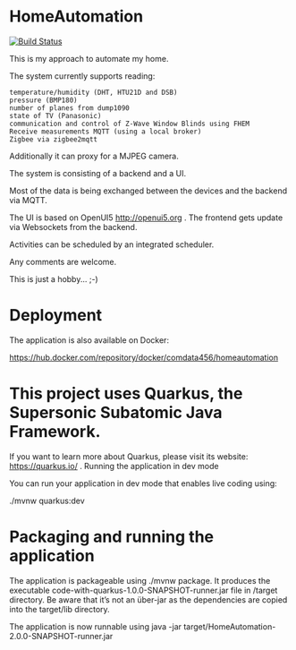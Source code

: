 # HomeAutomation

[![Build Status](https://travis-ci.org/comdata/HomeAutomation.svg?branch=Main)](https://travis-ci.org/comdata/HomeAutomation)

This is my approach to automate my home.

The system currently supports reading:

    temperature/humidity (DHT, HTU21D and DSB)
    pressure (BMP180)
    number of planes from dump1090
    state of TV (Panasonic)
    communication and control of Z-Wave Window Blinds using FHEM
    Receive measurements MQTT (using a local broker)
    Zigbee via zigbee2mqtt

Additionally it can proxy for a MJPEG camera.

The system is consisting of a backend and a UI.

Most of the data is being exchanged between the devices and the backend via MQTT.

The UI is based on OpenUI5 http://openui5.org . The frontend gets update via Websockets from the backend.

Activities can be scheduled by an integrated scheduler.

Any comments are welcome.

This is just a hobby... ;-)

# Deployment

The application is also available on Docker:

https://hub.docker.com/repository/docker/comdata456/homeautomation

# This project uses Quarkus, the Supersonic Subatomic Java Framework.

If you want to learn more about Quarkus, please visit its website: https://quarkus.io/ .
Running the application in dev mode

You can run your application in dev mode that enables live coding using:

./mvnw quarkus:dev

# Packaging and running the application

The application is packageable using ./mvnw package. It produces the executable code-with-quarkus-1.0.0-SNAPSHOT-runner.jar file in /target directory. Be aware that it’s not an über-jar as the dependencies are copied into the target/lib directory.

The application is now runnable using java -jar target/HomeAutomation-2.0.0-SNAPSHOT-runner.jar 